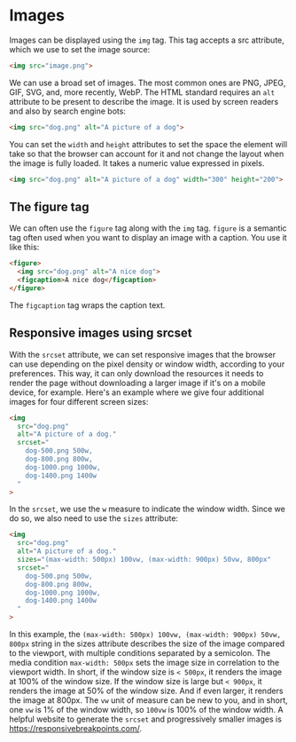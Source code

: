 # Images

Images can be displayed using the `img` tag.
This tag accepts a src attribute, which we use to set the image source:

```html
<img src="image.png">
```

We can use a broad set of images. The most common ones are PNG, JPEG, GIF, SVG, and, more recently, WebP.
The HTML standard requires an `alt` attribute to be present to describe the image. It is used by screen readers and also by search engine bots:

```html
<img src="dog.png" alt="A picture of a dog">
```

You can set the `width` and `height` attributes to set the space the element will take so that the browser can account for it and not change the layout when the image is fully loaded. It takes a numeric value expressed in pixels.

```html
<img src="dog.png" alt="A picture of a dog" width="300" height="200">
```

## The figure tag

We can often use the `figure` tag along with the `img` tag.
`figure` is a semantic tag often used when you want to display an image with a caption. You use it like this:

```html
<figure>
  <img src="dog.png" alt="A nice dog">
  <figcaption>A nice dog</figcaption>
</figure>
```

The `figcaption` tag wraps the caption text.

## Responsive images using srcset

With the `srcset` attribute, we can set responsive images that the browser can use depending on the pixel density or window width, according to your preferences. This way, it can only download the resources it needs to render the page without downloading a larger image if it's on a mobile device, for example.
Here's an example where we give four additional images for four different screen sizes:

```html
<img
  src="dog.png"
  alt="A picture of a dog."
  srcset="
    dog-500.png 500w,
    dog-800.png 800w,
    dog-1000.png 1000w,
    dog-1400.png 1400w
  "
>
```

In the `srcset`, we use the `w` measure to indicate the window width. Since we do so, we also need to use the `sizes` attribute:

```html
<img
  src="dog.png"
  alt="A picture of a dog."
  sizes="(max-width: 500px) 100vw, (max-width: 900px) 50vw, 800px"
  srcset="
    dog-500.png 500w,
    dog-800.png 800w,
    dog-1000.png 1000w,
    dog-1400.png 1400w
  "
>
```

In this example, the `(max-width: 500px) 100vw, (max-width: 900px) 50vw, 800px` string in the sizes attribute describes the size of the image compared to the viewport, with multiple conditions separated by a semicolon.
The media condition `max-width: 500px` sets the image size in correlation to the viewport width. In short, if the window size is `< 500px`, it renders the image at 100% of the window size.
If the window size is large but `< 900px`, it renders the image at 50% of the window size.
And if even larger, it renders the image at 800px.
The `vw` unit of measure can be new to you, and in short, one `vw` is 1% of the window width, so `100vw` is 100% of the window width.
A helpful website to generate the `srcset` and progressively smaller images is <https://responsivebreakpoints.com/>.
